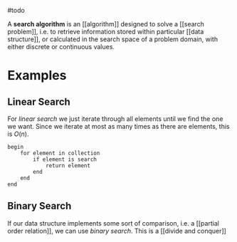 #todo 

A **search algorithm** is an [[algorithm]] designed to solve a [[search problem]], i.e. to retrieve information stored within particular [[data structure]], or calculated in the search space of a problem domain, with either discrete or continuous values.

# Examples

## Linear Search

For *linear search* we just iterate through all elements until we find the one we want. Since we iterate at most as many times as there are elements, this is $O(n)$.
```
begin
    for element in collection
        if element is search
            return element
        end
    end
end
```


## Binary Search

If our data structure implements some sort of comparison, i.e. a [[partial order relation]], we can use *binary search*. This is a [[divide and conquer]]